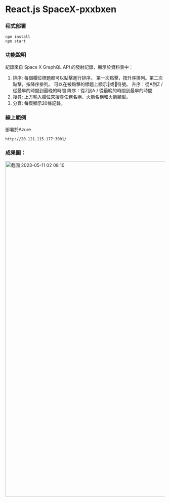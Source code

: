 # React.js SpaceX-pxxbxen

### 程式部署
```shell
npm install
npm start
```
### 功能說明
紀錄來自 Space X GraphQL API 的發射記錄，顯示於資料表中：
1. 排序:
每個欄位標題都可以點擊進行排序。
第一次點擊，按升序排列。第二次點擊，按降序排列。
可以在被點擊的標題上顯示🔼或🔽符號。
升序：從A到Z / 從最早的時間到最晚的時間
降序：從Z到A / 從最晚的時間到最早的時間
2. 搜尋:
上方輸入欄位來搜尋任務名稱、火箭名稱和火箭類型。
3. 分頁:
每頁顯示20條記錄。
### 線上範例
部署於Azure
```
http://20.121.115.177:3001/
```
### 成果圖：
<img width="1060" alt="截圖 2023-05-11 02 08 10" src="https://github.com/laken1384/spacex/assets/43467156/9d912e87-d8f9-4fd8-889e-35d0d729f19e">
